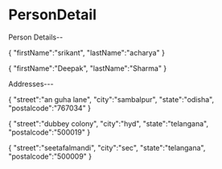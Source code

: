 # PersonDetail
Person Details--

{
"firstName":"srikant",
"lastName":"acharya"
}

{
"firstName":"Deepak",
"lastName":"Sharma"
}

Addresses---

{
"street":"an guha lane",
"city":"sambalpur",
"state":"odisha",
"postalcode":"767034"
}

{
"street":"dubbey colony",
"city":"hyd",
"state":"telangana",
"postalcode":"500019"
}

{
"street":"seetafalmandi",
"city":"sec",
"state":"telangana",
"postalcode":"500009"
}
